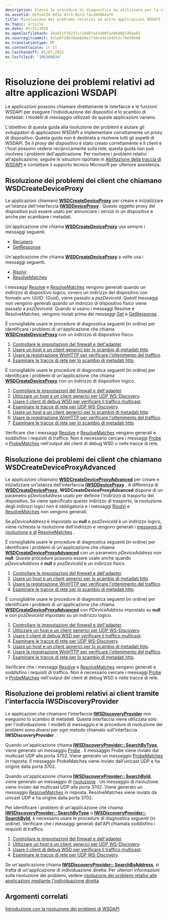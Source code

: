 ```yaml
---
description: Elenca le procedure di diagnostica da utilizzare per la risoluzione dei problemi delle applicazioni WSDAPI.
ms.assetid: befe4234-8d3a-4fc5-9a7d-faca94964af6
title: Risoluzione dei problemi relativi ad altre applicazioni WSDAPI
ms.topic: article
ms.date: 05/31/2018
ms.openlocfilehash: 28a421f26237cc14d07a43e00faeb6d8bf49aa02
ms.sourcegitcommit: 831e8f3db78ab820e1710cede244553c70e50500
ms.translationtype: MT
ms.contentlocale: it-IT
ms.lasthandoff: 01/07/2021
ms.locfileid: "106308834"
---
```

# <a name="troubleshooting-other-wsdapi-applications"></a>Risoluzione dei problemi relativi ad altre applicazioni WSDAPI

Le applicazioni possono chiamare direttamente le interfacce e le funzioni WSDAPI per eseguire l'individuazione dei dispositivi e lo scambio di metadati. I modelli di messaggio utilizzati da queste applicazioni variano.

L'obiettivo di questa guida alla risoluzione dei problemi è aiutare gli sviluppatori di applicazioni WSDAPI a implementare correttamente un proxy di dispositivo. Questa guida non è destinata a risolvere tutti gli aspetti di WSDAPI. Se il proxy del dispositivo è stato creato correttamente e il client e l'host possono vedersi reciprocamente sulla rete, questa guida non può risolvere i problemi dell'applicazione. Per risolvere i problemi relativi all'applicazione, seguire le istruzioni riportate in [Abilitazione della traccia di WSDAPI](enabling-wsdapi-tracing.md) e contattare il supporto tecnico Microsoft per ulteriore assistenza.

## <a name="troubleshooting-clients-calling-wsdcreatedeviceproxy"></a>Risoluzione dei problemi dei client che chiamano WSDCreateDeviceProxy

Le applicazioni chiamano [**WSDCreateDeviceProxy**](/windows/desktop/api/WsdClient/nf-wsdclient-wsdcreatedeviceproxy) per creare e inizializzare un'istanza dell'interfaccia [**IWSDDeviceProxy**](/windows/desktop/api/WsdClient/nn-wsdclient-iwsddeviceproxy) . Questo oggetto proxy del dispositivo può essere usato per annunciare i servizi in un dispositivo e anche per scambiare i metadati.

Un'applicazione che chiama [**WSDCreateDeviceProxy**](/windows/desktop/api/WsdClient/nf-wsdclient-wsdcreatedeviceproxy) usa sempre i messaggi seguenti.

-   [Recupero](get--metadata-exchange--http-request-and-message.md)
-   [GetResponse](getresponse--metadata-exchange--message.md)

Un'applicazione che chiama [**WSDCreateDeviceProxy**](/windows/desktop/api/WsdClient/nf-wsdclient-wsdcreatedeviceproxy) a volte usa i messaggi seguenti.

-   [Risolvi](resolve-message.md)
-   [ResolveMatches](resolvematches-message.md)

I messaggi [Resolve](resolve-message.md) e [ResolveMatches](resolvematches-message.md) vengono generati quando un indirizzo di dispositivo logico, ovvero un indirizzo del dispositivo con formato urn: UUID: {Guid}, viene passato a *pszDeviceId*. Questi messaggi non vengono generati quando un indirizzo di dispositivo fisico viene passato a *pszDeviceId*. Quando si usano i messaggi Resolve e ResolveMatches, vengono inviati prima dei messaggi [Get](get--metadata-exchange--http-request-and-message.md) e [GetResponse](getresponse--metadata-exchange--message.md) .

È consigliabile usare le procedure di diagnostica seguenti (in ordine) per identificare i problemi di un'applicazione che chiama [**WSDCreateDeviceProxy**](/windows/desktop/api/WsdClient/nf-wsdclient-wsdcreatedeviceproxy) con un indirizzo di dispositivo fisico.

1.  [Controllare le impostazioni del firewall e dell'adapter](inspecting-adapter-and-firewall-settings.md).
2.  [Usare un host e un client generici per lo scambio di metadati http](using-a-generic-host-and-client-for-http-metadata-exchange.md).
3.  [Usare la registrazione WinHTTP per verificare l'ottenimento del traffico](using-winhttp-logging-to-verify-get-traffic.md).
4.  [Esaminare le tracce di rete per lo scambio di metadati http](inspecting-network-traces-for-http-metadata-exchange.md).

È consigliabile usare le procedure di diagnostica seguenti (in ordine) per identificare i problemi di un'applicazione che chiama [**WSDCreateDeviceProxy**](/windows/desktop/api/WsdClient/nf-wsdclient-wsdcreatedeviceproxy) con un indirizzo di dispositivo logico.

1.  [Controllare le impostazioni del firewall e dell'adapter](inspecting-adapter-and-firewall-settings.md).
2.  [Utilizzare un host e un client generici per UDP WS-Discovery](using-a-generic-host-and-client-for-udp-ws-discovery.md).
3.  [Usare il client di debug WSD per verificare il traffico multicast](using-wsddebug-client-to-verify-multicast-traffic.md).
4.  [Esaminare le tracce di rete per UDP WS-Discovery](inspecting-network-traces-for-udp-ws-discovery.md).
5.  [Usare un host e un client generici per lo scambio di metadati http](using-a-generic-host-and-client-for-http-metadata-exchange.md).
6.  [Usare la registrazione WinHTTP per verificare l'ottenimento del traffico](using-winhttp-logging-to-verify-get-traffic.md).
7.  [Esaminare le tracce di rete per lo scambio di metadati http](inspecting-network-traces-for-http-metadata-exchange.md).

Verificare che i messaggi [Resolve](resolve-message.md) e [ResolveMatches](resolvematches-message.md) vengano generati e soddisfino i requisiti di traffico. Non è necessario cercare i messaggi [Probe](probe-message.md) o [ProbeMatches](probematches-message.md) nell'output del client di debug WSD o nelle tracce di rete.

## <a name="troubleshooting-clients-calling-wsdcreatedeviceproxyadvanced"></a>Risoluzione dei problemi dei client che chiamano WSDCreateDeviceProxyAdvanced

Le applicazioni chiamano [**WSDCreateDeviceProxyAdvanced**](/windows/desktop/api/WsdClient/nf-wsdclient-wsdcreatedeviceproxyadvanced) per creare e inizializzare un'istanza dell'interfaccia [**IWSDDeviceProxy**](/windows/desktop/api/WsdClient/nn-wsdclient-iwsddeviceproxy) . A differenza di [**WSDCreateDeviceProxy**](/windows/desktop/api/WsdClient/nf-wsdclient-wsdcreatedeviceproxy), **WSDCreateDeviceProxyAdvanced** dispone di un parametro *pDeviceAddress* usato per definire l'indirizzo di trasporto del dispositivo. Se viene specificato questo indirizzo di trasporto, la risoluzione degli indirizzi logici non è obbligatoria e i messaggi [Risolvi](resolve-message.md) e [ResolveMatches](resolvematches-message.md) non vengono generati.

Se *pDeviceAddress* è impostato su **null** e *pszDeviceId* è un indirizzo logico, viene richiesta la risoluzione dell'indirizzo e vengono generati i [messaggi di risoluzione e di](resolve-message.md) [ResolveMatches](resolvematches-message.md) .

È consigliabile usare le procedure di diagnostica seguenti (in ordine) per identificare i problemi di un'applicazione che chiama [**WSDCreateDeviceProxyAdvanced**](/windows/desktop/api/WsdClient/nf-wsdclient-wsdcreatedeviceproxyadvanced) con un parametro _pDeviceAddress_ non **null**. Queste procedure possono essere usate anche quando *pDeviceAddress* è **null** e *pszDeviceId* è un indirizzo fisico.

1.  [Controllare le impostazioni del firewall e dell'adapter](inspecting-adapter-and-firewall-settings.md).
2.  [Usare un host e un client generici per lo scambio di metadati http](using-a-generic-host-and-client-for-http-metadata-exchange.md).
3.  [Usare la registrazione WinHTTP per verificare l'ottenimento del traffico](using-winhttp-logging-to-verify-get-traffic.md).
4.  [Esaminare le tracce di rete per lo scambio di metadati http](inspecting-network-traces-for-http-metadata-exchange.md).

È consigliabile usare le procedure di diagnostica seguenti (in ordine) per identificare i problemi di un'applicazione che chiama [**WSDCreateDeviceProxyAdvanced**](/windows/desktop/api/WsdClient/nf-wsdclient-wsdcreatedeviceproxyadvanced) con *PDeviceAddress* impostato su **null** e con *pszDeviceId* impostato su un indirizzo logico.

1.  [Controllare le impostazioni del firewall e dell'adapter](inspecting-adapter-and-firewall-settings.md).
2.  [Utilizzare un host e un client generici per UDP WS-Discovery](using-a-generic-host-and-client-for-udp-ws-discovery.md).
3.  [Usare il client di debug WSD per verificare il traffico multicast](using-wsddebug-client-to-verify-multicast-traffic.md).
4.  [Esaminare le tracce di rete per UDP WS-Discovery](inspecting-network-traces-for-udp-ws-discovery.md).
5.  [Usare un host e un client generici per lo scambio di metadati http](using-a-generic-host-and-client-for-http-metadata-exchange.md).
6.  [Usare la registrazione WinHTTP per verificare l'ottenimento del traffico](using-winhttp-logging-to-verify-get-traffic.md).
7.  [Esaminare le tracce di rete per lo scambio di metadati http](inspecting-network-traces-for-http-metadata-exchange.md).

Verificare che i messaggi [Resolve](resolve-message.md) e [ResolveMatches](resolvematches-message.md) vengano generati e soddisfino i requisiti di traffico. Non è necessario cercare i messaggi [Probe](probe-message.md) o [ProbeMatches](probematches-message.md) nell'output del client di debug WSD o nelle tracce di rete.

## <a name="troubleshooting-clients-using-the-iwsdiscoveryprovider-interface"></a>Risoluzione dei problemi relativi ai client tramite l'interfaccia IWSDiscoveryProvider

Le applicazioni che chiamano l'interfaccia [**IWSDiscoveryProvider**](/windows/desktop/api/WsdDisco/nn-wsddisco-iwsdiscoveryprovider) non eseguono lo scambio di metadati. Questa interfaccia viene utilizzata solo per l'individuazione. I modelli di messaggio e le procedure di risoluzione dei problemi sono diversi per ogni metodo chiamato sull'interfaccia **IWSDiscoveryProvider** .

Quando un'applicazione chiama [**IWSDiscoveryProvider:: SearchByType**](/windows/desktop/api/WsdDisco/nf-wsddisco-iwsdiscoveryprovider-searchbytype), viene generato un messaggio [Probe](probe-message.md) . Il messaggio Probe viene inviato dal multicast UDP alla porta 3702. Viene generato un messaggio [ProbeMatches](probematches-message.md) in risposta. Il messaggio ProbeMatches viene inviato dall'unicast UDP e ha origine dalla porta 3702.

Quando un'applicazione chiama [**IWSDiscoveryProvider:: SearchById**](/windows/desktop/api/WsdDisco/nf-wsddisco-iwsdiscoveryprovider-searchbyid), viene generato un messaggio di [risoluzione](resolve-message.md) . Un messaggio di risoluzione viene inviato dal multicast UDP alla porta 3702. Viene generato un messaggio [ResolveMatches](resolvematches-message.md) in risposta. ResolveMatches viene inviato da unicast UDP e ha origine dalla porta 3702.

Per identificare i problemi di un'applicazione che chiama [**IWSDiscoveryProvider:: SearchByType**](/windows/desktop/api/WsdDisco/nf-wsddisco-iwsdiscoveryprovider-searchbytype) o [**IWSDiscoveryProvider:: SearchById**](/windows/desktop/api/WsdDisco/nf-wsddisco-iwsdiscoveryprovider-searchbyid), è necessario usare le procedure di diagnostica seguenti (in ordine). Verificare che i messaggi generati dall'API chiamata soddisfino i requisiti di traffico.

1.  [Controllare le impostazioni del firewall e dell'adapter](inspecting-adapter-and-firewall-settings.md).
2.  [Utilizzare un host e un client generici per UDP WS-Discovery](using-a-generic-host-and-client-for-udp-ws-discovery.md).
3.  [Usare il client di debug WSD per verificare il traffico multicast](using-wsddebug-client-to-verify-multicast-traffic.md).
4.  [Esaminare le tracce di rete per UDP WS-Discovery](inspecting-network-traces-for-udp-ws-discovery.md).

Se un'applicazione chiama [**IWSDiscoveryProvider:: SearchByAddress**](/windows/desktop/api/WsdDisco/nf-wsddisco-iwsdiscoveryprovider-searchbyaddress), si tratta di un'applicazione di individuazione diretta. Per ulteriori informazioni sulla risoluzione dei problemi, vedere [risoluzione dei problemi relativi alle applicazioni mediante l'individuazione diretta](troubleshooting-applications-using-directed-discovery.md).

## <a name="related-topics"></a>Argomenti correlati

<dl> <dt>

[Introduzione con la risoluzione dei problemi di WSDAPI](getting-started-with-wsdapi-troubleshooting.md)
</dt> </dl>

 

 



